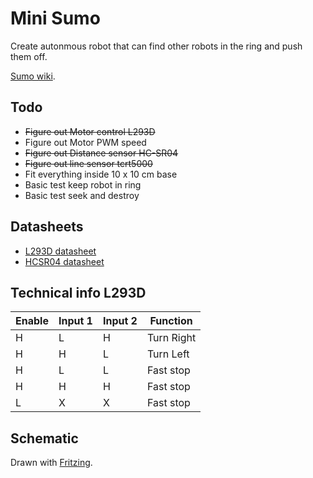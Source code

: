 # Mini Sumo
Create autonmous robot that can find other robots in the ring and push them off.

[Sumo wiki](https://en.wikipedia.org/wiki/Robot-sumo "Sumo wiki").


## Todo
* ~~Figure out Motor control L293D~~
* Figure out Motor PWM speed
* ~~Figure out Distance sensor HC-SR04~~
* ~~Figure out line sensor tcrt5000~~
* Fit everything inside 10 x 10 cm base
* Basic test keep robot in ring
* Basic test seek and destroy

## Datasheets
* [L293D datasheet](https://www.arduino.cc/documents/datasheets/H-bridge_motor_driver.PDF "L293D datasheet")
* [HCSR04 datasheet](https://cdn.sparkfun.com/datasheets/Sensors/Proximity/HCSR04.pdf "HCSR04 datasheet")

## Technical info L293D

| Enable | Input 1 | Input 2 | Function   |
| ------ | ------- | ------- | ---------- |
| H      | L 	   | H       | Turn Right |
| H      | H       | L       | Turn Left  |
| H		 | L       | L 		 | Fast stop  |
| H		 | H       | H 		 | Fast stop  |
| L		 | X       | X 		 | Fast stop  |

## Schematic 
Drawn with [Fritzing](http://fritzing.org/home/ "Link Fritzing").
